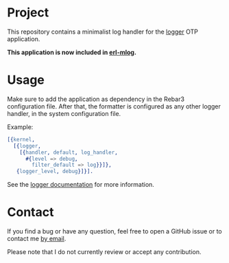 # Project
This repository contains a minimalist log handler for the
[logger](https://erlang.org/doc/man/logger.html) OTP application.

**This application is now included in [erl-mlog](https://github.com/exograd/erl-mlog).**

# Usage
Make sure to add the application as dependency in the Rebar3 configuration
file. After that, the formatter is configured as any other logger handler,
in the system configuration file.

Example:
```erlang
[{kernel,
  [{logger,
    [{handler, default, log_handler,
      #{level => debug,
        filter_default => log}}]},
   {logger_level, debug}]}].
```

See the [logger
documentation](https://erlang.org/doc/apps/kernel/logger_chapter.html) for
more information.

# Contact
If you find a bug or have any question, feel free to open a GitHub issue or to
contact me [by email](mailto:khaelin@gmail.com).

Please note that I do not currently review or accept any contribution.
